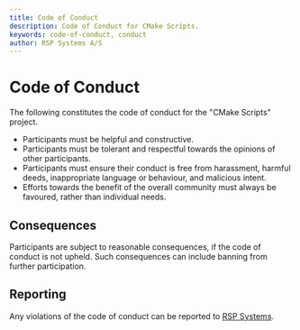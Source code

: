 ```yaml
---
title: Code of Conduct
description: Code of Conduct for CMake Scripts.
keywords: code-of-conduct, conduct
author: RSP Systems A/S
---
```


# Code of Conduct

The following constitutes the code of conduct for the "CMake Scripts" project.

* Participants must be helpful and constructive.
* Participants must be tolerant and respectful towards the opinions of other participants.
* Participants must ensure their conduct is free from harassment, harmful deeds, inappropriate language or behaviour, and malicious intent.
* Efforts towards the benefit of the overall community must always be favoured, rather than individual needs.

## Consequences

Participants are subject to reasonable consequences, if the code of conduct is not upheld. Such consequences can
include banning from further participation.

## Reporting

Any violations of the code of conduct can be reported to [RSP Systems](mailto:alin@rspsystems.com).